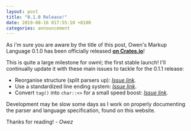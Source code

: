 ```yaml
---
layout: post
title: "0.1.0 Release!"
date: 2019-08-16 017:55:10 +0100
categories: announcement
---
```

As i'm sure you are aware by the title of this post, Owen's Markup Language 0.1.0 has been officially released **[on Crates.io](https://crates.io/crates/owml-parser)**!

This is quite a large milestone for owml; the first stable launch! I'll continually update it with these main issues to tackle for the 0.1.1 release:

- Reorganise structure (split parsers up): *[Issue link](https://gitlab.com/owml/owml-parser/issues/14)*.
- Use a standardized line ending system: *[Issue link](https://gitlab.com/owml/owml-parser/issues/15)*.
- Convert `tag()` into `char::<>` for a small speed boost: *[Issue link](https://gitlab.com/owml/owml-parser/issues/16)*.

Development may be slow some days as I work on properly documenting the parser and language specification, found on this website.

Thanks for reading! - *Owez*
